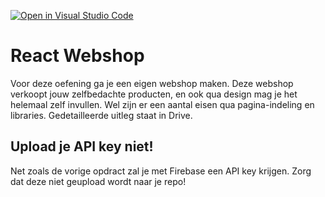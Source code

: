 [![Open in Visual Studio Code](https://classroom.github.com/assets/open-in-vscode-f059dc9a6f8d3a56e377f745f24479a46679e63a5d9fe6f495e02850cd0d8118.svg)](https://classroom.github.com/online_ide?assignment_repo_id=6855884&assignment_repo_type=AssignmentRepo)
# React Webshop

Voor deze oefening ga je een eigen webshop maken. Deze webshop verkoopt jouw zelfbedachte producten, en ook qua design mag je het helemaal zelf invullen. Wel zijn er een aantal eisen qua pagina-indeling en libraries. Gedetailleerde uitleg staat in Drive.

## Upload je API key niet!

Net zoals de vorige opdract zal je met Firebase een API key krijgen. Zorg dat deze niet geupload wordt naar je repo!
